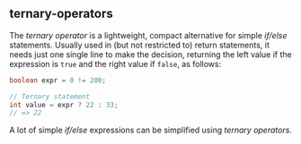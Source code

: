 ## ternary-operators

The _ternary operator_ is a lightweight, compact alternative for simple _if/else_ statements. Usually used in (but not restricted to) return statements, it needs just one single line to make the decision, returning the left value if the expression is `true` and the right value if `false`, as follows:

```java
boolean expr = 0 != 200;

// Ternary statement
int value = expr ? 22 : 33;
// => 22
```

A lot of simple _if/else_ expressions can be simplified using _ternary operators_.
